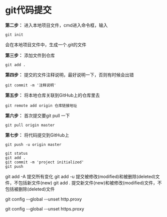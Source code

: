 # git代码提交



**第二步：** 进入本地项目文件，cmd进入命令框，输入

```
git init
```

会在本地项目文件中，生成一个.git的文件

**第三步：** 添加文件到仓库

```
git add .
```

**第四步：** 提交的文件注释说明，最好说明一下，否则有时候会出错

```
git commit -m '注释说明'
```

**第五步：** 将本地仓库关联到GitHub上的仓库里去

```
git remote add origin 仓库链接地址
```

**第六步：** 首次提交要git pull 一下

```
git pull origin master
```

**第七步：** 将代码提交到GitHub上

```
git push -u origin master
```



```
git status
git add .
git commit -m 'project initialized'
git push
```

git add -A 提交所有变化 
git add -u 提交被修改(modified)和被删除(deleted)文件，不包括新文件(new) 
git add . 提交新文件(new)和被修改(modified)文件，不包括被删除(deleted)文件 





git config --global --unset http.proxy  

git config --global --unset https.proxy